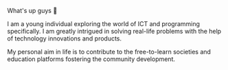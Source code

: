 What's up guys 🐓

I am a young individual exploring the world of ICT and programming specifically. I am greatly intrigued in solving real-life problems with the help of technology innovations and products. 

My personal aim in life is to contribute to the free-to-learn societies and education platforms fostering the community development.  
